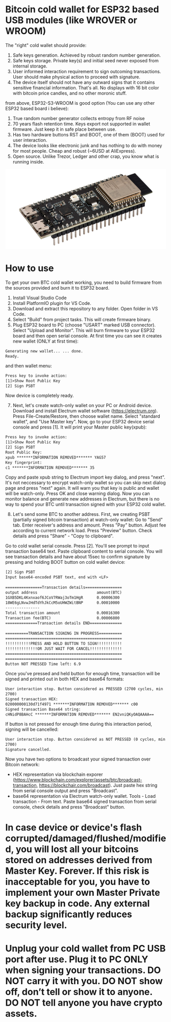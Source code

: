 # Bitcoin cold wallet for ESP32 based USB modules (like WROVER or WROOM)

The "right" cold wallet should provide:
1. Safe keys generation. Achieved by robust random number generation.
2. Safe keys storage. Private key(s) and initial seed never exposed from internal storage.
3. User informed interaction requirement to sign outcoming transactions. User should make physical action to proceed with signature.
4. The device itself should not have any outward signs that it contains sensitive financial information.
That's all. No displays with 16 bit color with bitcoin price candles, and no other moronic stuff.

from above, ESP32-S3-WROOM is good option (You can use any other ESP32 based board i believe):
1. True random number generator collects entropy from RF noise
2. 70 years flash retention time. Keys export not supported in wallet firmware. Just keep it in safe place between use.
3. Has two hardware buttons RST and BOOT, one of them (BOOT) used for user interaction.
4. The device looks like electronic junk and has nothing to do with money for most people. Cheap and robust (~6USD at AliExpress).
5. Open source. Unlike Trezor, Ledger and other crap, you know what is running inside.
<img src="https://github.com/perdidor/bitdev/blob/main/esp32-s3-devkitc-1.jpg" width="640">

# How to use
To get your own BTC cold wallet working, you need to build firmware from the sources provided and burn it to ESP32 board.
1. Install Visual Studio Code
2. Install PlatformIO plugin for VS Code.
3. Download and extract this repository to any folder. Open folder in VS Code.
5. Select "Build" from project tasks. This will create firmware binary.
6. Plug ESP32 board to PC (choose "USART" marked USB connector). Select "Upload and Monitor". This will burn firmware to your ESP32 board and then open serial console. At first time you can see it creates new wallet (ONLY at first time):
```
Generating new wallet... ... done.
Ready.
```

and then wallet menu:
```
Press key to invoke action:
[1]>Show Root Public Key
[2] Sign PSBT
```
Now device is completely ready.

7. Next, let's create watch-only wallet on your PC or Android device. Download and install Electrum wallet software (https://electrum.org).
Press File-Create/Restore, then choose wallet name. Select "standard wallet", and "Use Master key".
Now, go to your  ESP32 device serial console and press [1]. It will print your Master public key(xpub):
```
Press key to invoke action:
[1]>Show Root Public Key
[2] Sign PSBT
Root Public Key:
xpub *******INFORMATION REMOVED******* YAG57
Key fingerprint:
c1 *******INFORMATION REMOVED******* 35
```
Copy and paste xpub string to Electrum import key dialog, and press "next". It's not neccessary to encrypt watch-only wallet so you can skip next dialog page and press "next" again. It will warn you that key is public and wallet will be watch-only. Press OK and close warning dialog.
Now you can monitor balance and generate new addresses in Electrum, but there is no way to spend your BTC until transaction signed with your ESP32 cold wallet.

8. Let's send some BTC to another address.
First, we creating PSBT (partially signed bitcoin transaction) at watch-only wallet:
Go to "Send" tab. Enter receiver's address and amount. Press "Pay" button. Adjust fee according to current network load. Press "Preview" button. Check details and press "Share" - "Copy to clipboard".

Go to cold wallet serial console. Press [2]. You'll see prompt to input transaction base64 text. Paste clipboard content to serial console. You will see transaction details and have about 15sec to confirm signature by pressing and holding BOOT button on cold wallet device:
```
[2] Sign PSBT
Input base64-encoded PSBT text, end with <LF>

================Transaction details================
output address                          amount(BTC)
1GXB5DKL4Kxnxaof6JCoV7RWaj3oTm1HgR      0.00006300
18WE6gLNvwJHdTdYhJkCcM5oUHWZWitBNP      0.00010000
---------------
Total transaction amount                0.00016300
Transaction fee(BTC)                    0.00006800
==============Transaction details END==============

==========TRANSACTION SIGNING IN PROGRESS==========
===================================================
!!!!!!!!!!!PRESS AND HOLD BUTTON TO SIGN!!!!!!!!!!!
!!!!!!!!!!!!!!OR JUST WAIT FOR CANCEL!!!!!!!!!!!!!!
===================================================
===================================================
Button NOT PRESSED Time left: 6.9
```

Once you've pressed and held button for enough time, transaction will be signed and printed out in both HEX and base64 formats:
```
User interaction stop. Button considered as PRESSED (2700 cycles, min 2700)
Signed transaction HEX:
020000000130d71f4971 *******INFORMATION REMOVED******* c00
Signed transaction Base64 string:
cHNidP8BAHcC *******INFORMATION REMOVED******* EN2vniQKyOAQAAAA==
```

If button is not pressed for enough time during this interaction period, signing will be cancelled:
```
User interaction stop. Button considered as NOT PRESSED (0 cycles, min 2700)
Signature cancelled.
```

Now you have two options to broadcast your signed transaction over Bitcoin network:
- HEX representation via blockchain exporer (https://www.blockchain.com/explorer/assets/btc/broadcast-transaction, https://blockchair.com/broadcast). Just paste hex string from serial console output and press "Broadcast".
- base64 representation via Electrum watch-only wallet. Tools - Load transaction - From text. Paste base64 signed transaction from serial console, check details and press "Broadcast" button.

# In case device or device's flash corrupted/damaged/flushed/modified, you will lost all your bitcoins stored on addresses derived from Master Key. Forever. If this risk is inacceptable for you, you have to implement your own Master Private key backup in code. Any external backup significantly reduces security level.

# Unplug your cold wallet from PC USB port after use. Plug it to PC ONLY when signing your transactions. DO NOT carry it with you. DO NOT show off, don’t tell or show it to anyone. DO NOT tell anyone you have crypto assets.